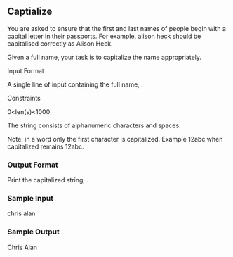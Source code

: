 ## Captialize
You are asked to ensure that the first and last names of people begin with a capital letter in their passports. For example, alison heck should be capitalised correctly as Alison Heck.


Given a full name, your task is to capitalize the name appropriately.

Input Format

A single line of input containing the full name, .

Constraints

0<len(s)<1000

The string consists of alphanumeric characters and spaces.

Note: in a word only the first character is capitalized. Example 12abc when capitalized remains 12abc.

### Output Format

Print the capitalized string, .

### Sample Input

chris alan

### Sample Output

Chris Alan
